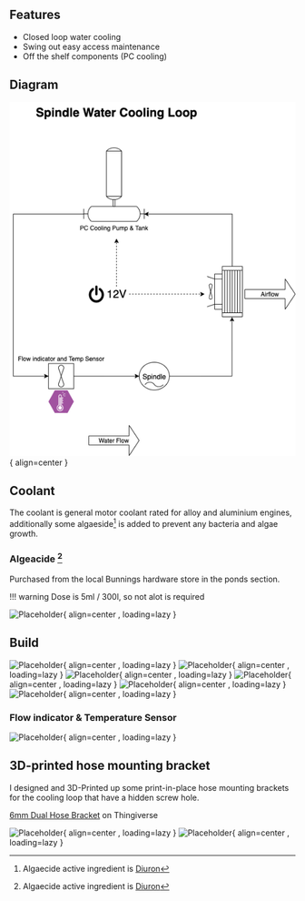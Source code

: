 ## Features

* Closed loop water cooling
* Swing out easy access maintenance
* Off the shelf components (PC cooling)

## Diagram
![Placeholder](images/cooling_loop.png){ align=center }

## Coolant

The coolant is general motor coolant rated for alloy and aluminium engines, additionally some algaeside[^1] is added to prevent any bacteria and algae growth.

[^1]: Algaecide active ingredient is [Diuron](https://apvma.gov.au/node/12511)
### Algeacide [^1]

Purchased from the local Bunnings hardware store in the ponds section.

!!! warning
    Dose is 5ml / 300l, so not alot is required

![Placeholder](images/IMG_0630.png){ align=center , loading=lazy }

## Build


![Placeholder](images/IMG_0133.png){ align=center , loading=lazy }
![Placeholder](images/IMG_0134.png){ align=center , loading=lazy }
![Placeholder](images/IMG_0136.png){ align=center , loading=lazy }
![Placeholder](images/IMG_0315.png){ align=center , loading=lazy }
![Placeholder](images/IMG_0316.png){ align=center , loading=lazy }
![Placeholder](images/IMG_0317.png){ align=center , loading=lazy }
### Flow indicator & Temperature Sensor
![Placeholder](images/IMG_0310.png){ align=center , loading=lazy }

## 3D-printed hose mounting bracket

I designed and 3D-Printed up some print-in-place hose mounting brackets for the cooling loop that have a hidden screw hole.

[6mm Dual Hose Bracket](https://www.thingiverse.com/thing:4578361) on Thingiverse

![Placeholder](images/IMG_0307.png){ align=center , loading=lazy }
![Placeholder](images/IMG_0308.png){ align=center , loading=lazy }
